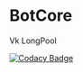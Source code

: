 # BotCore
Vk LongPool

[![Codacy Badge](https://app.codacy.com/project/badge/Grade/3cc13f0728724698afd34c67dbad2b5d)](https://www.codacy.com/gh/Nekiplay/BotCore/dashboard?utm_source=github.com&amp;utm_medium=referral&amp;utm_content=Nekiplay/BotCore&amp;utm_campaign=Badge_Grade)
